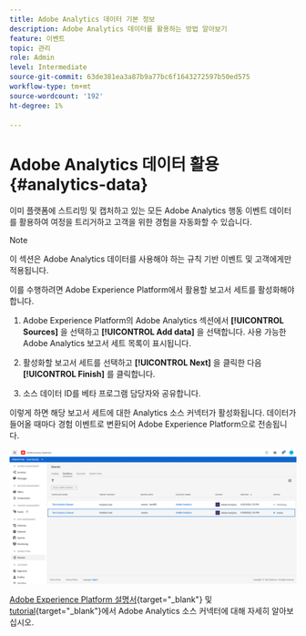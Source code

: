 ```yaml
---
title: Adobe Analytics 데이터 기본 정보
description: Adobe Analytics 데이터를 활용하는 방법 알아보기
feature: 이벤트
topic: 관리
role: Admin
level: Intermediate
source-git-commit: 63de381ea3a87b9a77bc6f1643272597b50ed575
workflow-type: tm+mt
source-wordcount: '192'
ht-degree: 1%

---
```


# Adobe Analytics 데이터 활용{#analytics-data}

이미 플랫폼에 스트리밍 및 캡처하고 있는 모든 Adobe Analytics 행동 이벤트 데이터를 활용하여 여정을 트리거하고 고객을 위한 경험을 자동화할 수 있습니다.

>[!NOTE]
>
>이 섹션은 Adobe Analytics 데이터를 사용해야 하는 규칙 기반 이벤트 및 고객에게만 적용됩니다.

이를 수행하려면 Adobe Experience Platform에서 활용할 보고서 세트를 활성화해야 합니다.

1. Adobe Experience Platform의 Adobe Analytics 섹션에서 **[!UICONTROL Sources]** 을 선택하고 **[!UICONTROL Add data]** 을 선택합니다. 사용 가능한 Adobe Analytics 보고서 세트 목록이 표시됩니다.

1. 활성화할 보고서 세트를 선택하고 **[!UICONTROL Next]** 을 클릭한 다음 **[!UICONTROL Finish]** 를 클릭합니다.

1. 소스 데이터 ID를 베타 프로그램 담당자와 공유합니다.

이렇게 하면 해당 보고서 세트에 대한 Analytics 소스 커넥터가 활성화됩니다. 데이터가 들어올 때마다 경험 이벤트로 변환되어 Adobe Experience Platform으로 전송됩니다.

![](../assets/jo-event9.png)

[Adobe Experience Platform 설명서](https://experienceleague.adobe.com/docs/experience-platform/sources/connectors/adobe-applications/analytics.html){target=&quot;_blank&quot;} 및 [tutorial](https://experienceleague.adobe.com/docs/experience-platform/sources/ui-tutorials/create/adobe-applications/analytics.html){target=&quot;_blank&quot;}에서 Adobe Analytics 소스 커넥터에 대해 자세히 알아보십시오.
